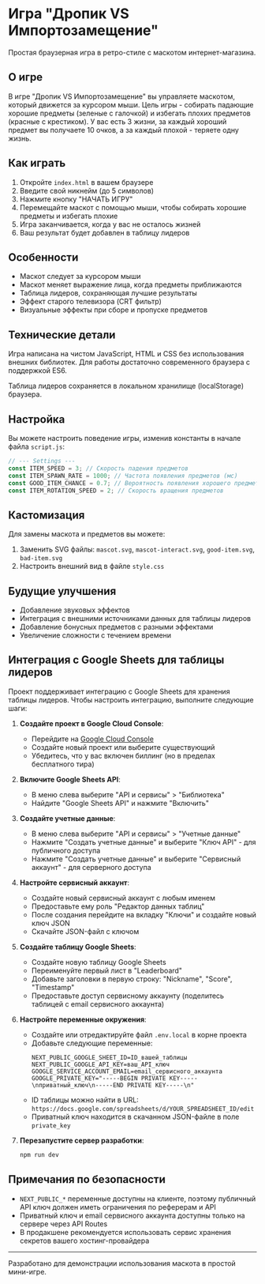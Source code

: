 # Игра "Дропик VS Импортозамещение"

Простая браузерная игра в ретро-стиле с маскотом интернет-магазина.

## О игре

В игре "Дропик VS Импортозамещение" вы управляете маскотом, который движется за курсором мыши. Цель игры - собирать падающие хорошие предметы (зеленые с галочкой) и избегать плохих предметов (красные с крестиком). У вас есть 3 жизни, за каждый хороший предмет вы получаете 10 очков, а за каждый плохой - теряете одну жизнь.

## Как играть

1. Откройте `index.html` в вашем браузере
2. Введите свой никнейм (до 5 символов)
3. Нажмите кнопку "НАЧАТЬ ИГРУ"
4. Перемещайте маскот с помощью мыши, чтобы собирать хорошие предметы и избегать плохие
5. Игра заканчивается, когда у вас не осталось жизней
6. Ваш результат будет добавлен в таблицу лидеров

## Особенности

- Маскот следует за курсором мыши
- Маскот меняет выражение лица, когда предметы приближаются
- Таблица лидеров, сохраняющая лучшие результаты
- Эффект старого телевизора (CRT фильтр)
- Визуальные эффекты при сборе и пропуске предметов

## Технические детали

Игра написана на чистом JavaScript, HTML и CSS без использования внешних библиотек. Для работы достаточно современного браузера с поддержкой ES6.

Таблица лидеров сохраняется в локальном хранилище (localStorage) браузера.

## Настройка

Вы можете настроить поведение игры, изменив константы в начале файла `script.js`:

```javascript
// --- Settings ---
const ITEM_SPEED = 3; // Скорость падения предметов
const ITEM_SPAWN_RATE = 1000; // Частота появления предметов (мс)
const GOOD_ITEM_CHANCE = 0.7; // Вероятность появления хорошего предмета
const ITEM_ROTATION_SPEED = 2; // Скорость вращения предметов
```

## Кастомизация

Для замены маскота и предметов вы можете:

1. Заменить SVG файлы: `mascot.svg`, `mascot-interact.svg`, `good-item.svg`, `bad-item.svg`
2. Настроить внешний вид в файле `style.css`

## Будущие улучшения

- Добавление звуковых эффектов
- Интеграция с внешними источниками данных для таблицы лидеров
- Добавление бонусных предметов с разными эффектами
- Увеличение сложности с течением времени

## Интеграция с Google Sheets для таблицы лидеров

Проект поддерживает интеграцию с Google Sheets для хранения таблицы лидеров. Чтобы настроить интеграцию, выполните следующие шаги:

1. **Создайте проект в Google Cloud Console**:

   - Перейдите на [Google Cloud Console](https://console.cloud.google.com/)
   - Создайте новый проект или выберите существующий
   - Убедитесь, что у вас включен биллинг (но в пределах бесплатного тира)

2. **Включите Google Sheets API**:

   - В меню слева выберите "API и сервисы" > "Библиотека"
   - Найдите "Google Sheets API" и нажмите "Включить"

3. **Создайте учетные данные**:

   - В меню слева выберите "API и сервисы" > "Учетные данные"
   - Нажмите "Создать учетные данные" и выберите "Ключ API" - для публичного доступа
   - Нажмите "Создать учетные данные" и выберите "Сервисный аккаунт" - для серверного доступа

4. **Настройте сервисный аккаунт**:

   - Создайте новый сервисный аккаунт с любым именем
   - Предоставьте ему роль "Редактор данных таблиц"
   - После создания перейдите на вкладку "Ключи" и создайте новый ключ JSON
   - Скачайте JSON-файл с ключом

5. **Создайте таблицу Google Sheets**:

   - Создайте новую таблицу Google Sheets
   - Переименуйте первый лист в "Leaderboard"
   - Добавьте заголовки в первую строку: "Nickname", "Score", "Timestamp"
   - Предоставьте доступ сервисному аккаунту (поделитесь таблицей с email сервисного аккаунта)

6. **Настройте переменные окружения**:

   - Создайте или отредактируйте файл `.env.local` в корне проекта
   - Добавьте следующие переменные:
     ```
     NEXT_PUBLIC_GOOGLE_SHEET_ID=ID_вашей_таблицы
     NEXT_PUBLIC_GOOGLE_API_KEY=ваш_API_ключ
     GOOGLE_SERVICE_ACCOUNT_EMAIL=email_сервисного_аккаунта
     GOOGLE_PRIVATE_KEY="-----BEGIN PRIVATE KEY-----\nприватный_ключ\n-----END PRIVATE KEY-----\n"
     ```
   - ID таблицы можно найти в URL: `https://docs.google.com/spreadsheets/d/YOUR_SPREADSHEET_ID/edit`
   - Приватный ключ находится в скачанном JSON-файле в поле `private_key`

7. **Перезапустите сервер разработки**:
   ```bash
   npm run dev
   ```

## Примечания по безопасности

- `NEXT_PUBLIC_*` переменные доступны на клиенте, поэтому публичный API ключ должен иметь ограничения по реферерам и API
- Приватный ключ и email сервисного аккаунта доступны только на сервере через API Routes
- В продакшене рекомендуется использовать сервис хранения секретов вашего хостинг-провайдера

---

Разработано для демонстрации использования маскота в простой мини-игре.

